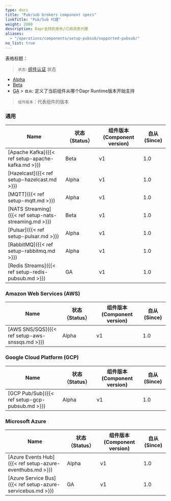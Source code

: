 ```yaml
---
type: docs
title: "Pub/sub brokers component specs"
linkTitle: "Pub/Sub 代理"
weight: 2000
description: Dapr支持的发布/订阅消息代理
aliases:
  - "/operations/components/setup-pubsub/supported-pubsub/"
no_list: true
---
```


表格标题：

> `状态`: [组件认证]({{X31X}}) 状态
  - [Alpha]({{X20X}})
  - [Beta]({{X22X}})
  - [GA]({{X24X}}) > `自从`: 定义了当前组件从哪个Dapr Runtime版本开始支持

> `组件版本`：代表组件的版本
### 通用

| Name                                                  | 状态 （Status） | 组件版本(Component version) | 自从(Since) |
| ----------------------------------------------------- | ----------- | ----------------------- | --------- |
| [Apache Kafka]({{< ref setup-apache-kafka.md >}})     | Beta        | v1                      | 1.0       |
| [Hazelcast]({{< ref setup-hazelcast.md >}})           | Alpha       | v1                      | 1.0       |
| [MQTT]({{< ref setup-mqtt.md >}})                     | Alpha       | v1                      | 1.0       |
| [NATS Streaming]({{< ref setup-nats-streaming.md >}}) | Beta        | v1                      | 1.0       |
| [Pulsar]({{< ref setup-pulsar.md >}})                 | Alpha       | v1                      | 1.0       |
| [RabbitMQ]({{< ref setup-rabbitmq.md >}})             | Alpha       | v1                      | 1.0       |
| [Redis Streams]({{< ref setup-redis-pubsub.md >}})    | GA          | v1                      | 1.0       |

### Amazon Web Services (AWS)

| Name                                           | 状态 （Status） | 组件版本(Component version) | 自从(Since) |
| ---------------------------------------------- | ----------- | ----------------------- | --------- |
| [AWS SNS/SQS]({{< ref setup-aws-snssqs.md >}}) | Alpha       | v1                      | 1.0       |

### Google Cloud Platform (GCP)

| Name                                           | 状态 （Status） | 组件版本(Component version) | 自从(Since) |
| ---------------------------------------------- | ----------- | ----------------------- | --------- |
| [GCP Pub/Sub]({{< ref setup-gcp-pubsub.md >}}) | Alpha       | v1                      | 1.0       |

### Microsoft Azure

| Name                                                       | 状态 （Status） | 组件版本(Component version) | 自从(Since) |
| ---------------------------------------------------------- | ----------- | ----------------------- | --------- |
| [Azure Events Hub]({{< ref setup-azure-eventhubs.md >}})   | Alpha       | v1                      | 1.0       |
| [Azure Service Bus]({{< ref setup-azure-servicebus.md >}}) | GA          | v1                      | 1.0       |
